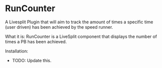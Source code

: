 # RunCounter
A Livesplit Plugin that will aim to track the amount of times a specific time (user driven) has been achieved by the speed runner.

What it is:
RunCounter is a LiveSplit component that displays the number of times a PB has been achieved. 

Installation:
- TODO: Update this. 
